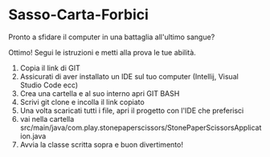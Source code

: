 # Sasso-Carta-Forbici

Pronto a sfidare il computer in una battaglia all'ultimo sangue?

Ottimo! Segui le istruzioni e metti alla prova le tue abilità.

1. Copia il link di GIT
2. Assicurati di aver installato un IDE sul tuo computer (Intellij, Visual Studio Code ecc)
3. Crea una cartella e al suo interno apri GIT BASH
4. Scrivi git clone e incolla il link copiato
5. Una volta scaricati tutti i file, apri il progetto con l'IDE che preferisci
6. vai nella cartella src/main/java/com.play.stonepaperscissors/StonePaperScissorsApplication.java
7. Avvia la classe scritta sopra e buon divertimento!
